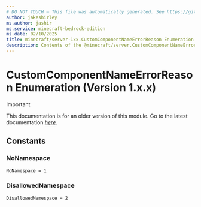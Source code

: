 ```yaml
---
# DO NOT TOUCH — This file was automatically generated. See https://github.com/mojang/minecraftapidocsgenerator to modify descriptions, examples, etc.
author: jakeshirley
ms.author: jashir
ms.service: minecraft-bedrock-edition
ms.date: 02/10/2025
title: minecraft/server-1xx.CustomComponentNameErrorReason Enumeration
description: Contents of the @minecraft/server.CustomComponentNameErrorReason enumeration (Version 1.x.x).
---
```

# CustomComponentNameErrorReason Enumeration (Version 1.x.x)

> [!IMPORTANT]
> This documentation is for an older version of this module. Go to the latest documentation [*here*](../../../scriptapi/minecraft/server/CustomComponentNameErrorReason.md).

## Constants
### **NoNamespace**
`NoNamespace = 1`
### **DisallowedNamespace**
`DisallowedNamespace = 2`
